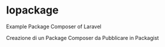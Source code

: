 # Iopackage
Example Package Composer of Laravel 

Creazione di un Package Composer da Pubblicare in Packagist
